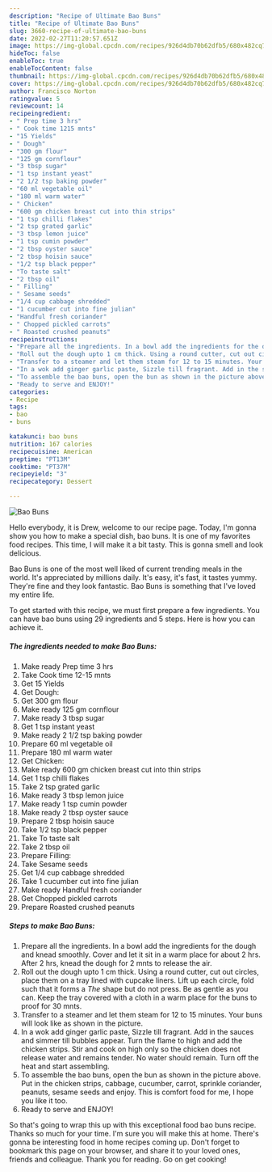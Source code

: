 ```yaml
---
description: "Recipe of Ultimate Bao Buns"
title: "Recipe of Ultimate Bao Buns"
slug: 3660-recipe-of-ultimate-bao-buns
date: 2022-02-27T11:20:57.651Z
image: https://img-global.cpcdn.com/recipes/926d4db70b62dfb5/680x482cq70/bao-buns-recipe-main-photo.jpg
hideToc: false
enableToc: true
enableTocContent: false
thumbnail: https://img-global.cpcdn.com/recipes/926d4db70b62dfb5/680x482cq70/bao-buns-recipe-main-photo.jpg
cover: https://img-global.cpcdn.com/recipes/926d4db70b62dfb5/680x482cq70/bao-buns-recipe-main-photo.jpg
author: Francisco Norton
ratingvalue: 5
reviewcount: 14
recipeingredient:
- " Prep time 3 hrs"
- " Cook time 1215 mnts"
- "15 Yields"
- " Dough"
- "300 gm flour"
- "125 gm cornflour"
- "3 tbsp sugar"
- "1 tsp instant yeast"
- "2 1/2 tsp baking powder"
- "60 ml vegetable oil"
- "180 ml warm water"
- " Chicken"
- "600 gm chicken breast cut into thin strips"
- "1 tsp chilli flakes"
- "2 tsp grated garlic"
- "3 tbsp lemon juice"
- "1 tsp cumin powder"
- "2 tbsp oyster sauce"
- "2 tbsp hoisin sauce"
- "1/2 tsp black pepper"
- "To taste salt"
- "2 tbsp oil"
- " Filling"
- " Sesame seeds"
- "1/4 cup cabbage shredded"
- "1 cucumber cut into fine julian"
- "Handful fresh coriander"
- " Chopped pickled carrots"
- " Roasted crushed peanuts"
recipeinstructions:
- "Prepare all the ingredients. In a bowl add the ingredients for the dough and knead smoothly. Cover and let it sit in a warm place for about 2 hrs. After 2 hrs, knead the dough for 2 mnts to release the air."
- "Roll out the dough upto 1 cm thick. Using a round cutter, cut out circles, place them on a tray lined with cupcake liners. Lift up each circle, fold such that it forms a *The* shape but do not press. Be as gentle as you can. Keep the tray covered with a cloth in a warm place for the buns to proof for 30 mnts."
- "Transfer to a steamer and let them steam for 12 to 15 minutes. Your buns will look like as shown in the picture."
- "In a wok add ginger garlic paste, Sizzle till fragrant. Add in the sauces and simmer till bubbles appear. Turn the flame to high and add the chicken strips. Stir and cook on high only so the chicken does not release water and remains tender. No water should remain. Turn off the heat and start assembling."
- "To assemble the bao buns, open the bun as shown in the picture above. Put in the chicken strips, cabbage, cucumber, carrot, sprinkle coriander, peanuts, sesame seeds and enjoy. This is comfort food for me, I hope you like it too."
- "Ready to serve and ENJOY!"
categories:
- Recipe
tags:
- bao
- buns

katakunci: bao buns 
nutrition: 167 calories
recipecuisine: American
preptime: "PT13M"
cooktime: "PT37M"
recipeyield: "3"
recipecategory: Dessert

---
```



![Bao Buns](https://img-global.cpcdn.com/recipes/926d4db70b62dfb5/680x482cq70/bao-buns-recipe-main-photo.jpg)

Hello everybody, it is Drew, welcome to our recipe page. Today, I'm gonna show you how to make a special dish, bao buns. It is one of my favorites food recipes. This time, I will make it a bit tasty. This is gonna smell and look delicious.



Bao Buns is one of the most well liked of current trending meals in the world. It's appreciated by millions daily. It's easy, it's fast, it tastes yummy. They're fine and they look fantastic. Bao Buns is something that I've loved my entire life.


To get started with this recipe, we must first prepare a few ingredients. You can have bao buns using 29 ingredients and 5 steps. Here is how you can achieve it.

<!--inarticleads1-->

##### The ingredients needed to make Bao Buns:

1. Make ready  Prep time 3 hrs
1. Take  Cook time 12-15 mnts
1. Get 15 Yields
1. Get  Dough:
1. Get 300 gm flour
1. Make ready 125 gm cornflour
1. Make ready 3 tbsp sugar
1. Get 1 tsp instant yeast
1. Make ready 2 1/2 tsp baking powder
1. Prepare 60 ml vegetable oil
1. Prepare 180 ml warm water
1. Get  Chicken:
1. Make ready 600 gm chicken breast cut into thin strips
1. Get 1 tsp chilli flakes
1. Take 2 tsp grated garlic
1. Make ready 3 tbsp lemon juice
1. Make ready 1 tsp cumin powder
1. Make ready 2 tbsp oyster sauce
1. Prepare 2 tbsp hoisin sauce
1. Take 1/2 tsp black pepper
1. Take To taste salt
1. Take 2 tbsp oil
1. Prepare  Filling:
1. Take  Sesame seeds
1. Get 1/4 cup cabbage shredded
1. Take 1 cucumber cut into fine julian
1. Make ready Handful fresh coriander
1. Get  Chopped pickled carrots
1. Prepare  Roasted crushed peanuts




<!--inarticleads2-->

##### Steps to make Bao Buns:

1. Prepare all the ingredients. In a bowl add the ingredients for the dough and knead smoothly. Cover and let it sit in a warm place for about 2 hrs. After 2 hrs, knead the dough for 2 mnts to release the air.
1. Roll out the dough upto 1 cm thick. Using a round cutter, cut out circles, place them on a tray lined with cupcake liners. Lift up each circle, fold such that it forms a *The* shape but do not press. Be as gentle as you can. Keep the tray covered with a cloth in a warm place for the buns to proof for 30 mnts.
1. Transfer to a steamer and let them steam for 12 to 15 minutes. Your buns will look like as shown in the picture.
1. In a wok add ginger garlic paste, Sizzle till fragrant. Add in the sauces and simmer till bubbles appear. Turn the flame to high and add the chicken strips. Stir and cook on high only so the chicken does not release water and remains tender. No water should remain. Turn off the heat and start assembling.
1. To assemble the bao buns, open the bun as shown in the picture above. Put in the chicken strips, cabbage, cucumber, carrot, sprinkle coriander, peanuts, sesame seeds and enjoy. This is comfort food for me, I hope you like it too.
1. Ready to serve and ENJOY!



So that's going to wrap this up with this exceptional food bao buns recipe. Thanks so much for your time. I'm sure you will make this at home. There's gonna be interesting food in home recipes coming up. Don't forget to bookmark this page on your browser, and share it to your loved ones, friends and colleague. Thank you for reading. Go on get cooking!
